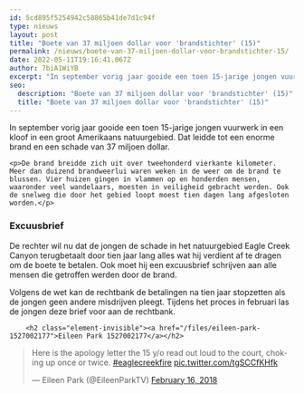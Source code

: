 ```yaml
---
id: 5cd895f5254942c58865b41de7d1c94f
type: nieuws
layout: post
title: "Boete van 37 miljoen dollar voor 'brandstichter' (15)"
permalink: /nieuws/boete-van-37-miljoen-dollar-voor-brandstichter-15/
date: 2022-05-11T19:16:41.067Z
author: 7biA1WiYB
excerpt: "In september vorig jaar gooide een toen 15-jarige jongen vuurwerk in een kloof in een groot Amerikaans natuurgebied. Dat leidde tot een enorme brand en een schade van 37 miljoen dollar.  "
seo:
  description: "Boete van 37 miljoen dollar voor 'brandstichter' (15)"
  title: "Boete van 37 miljoen dollar voor 'brandstichter' (15)"
---
```

In september vorig jaar gooide een toen 15-jarige jongen vuurwerk in een kloof in een groot Amerikaans natuurgebied. Dat leidde tot een enorme brand en een schade van 37 miljoen dollar.  

    <p>De brand breidde zich uit over tweehonderd vierkante kilometer. Meer dan duizend brandweerlui waren weken in de weer om de brand te blussen. Vier huizen gingen in vlammen op en honderden mensen, waaronder veel wandelaars, moesten in veiligheid gebracht worden. Ook de snelweg die door het gebied loopt moest tien dagen lang afgesloten worden.</p>
<h3>Excuusbrief</h3>
<p>De rechter wil nu dat de jongen de schade in het natuurgebied Eagle Creek Canyon terugbetaalt door tien jaar lang alles wat hij verdient af te dragen om de boete te betalen. Ook moet hij een excuusbrief schrijven aan alle mensen die getroffen werden door de brand.</p>
<p>Volgens de wet kan de rechtbank de betalingen na tien jaar stopzetten als de jongen geen andere misdrijven pleegt. Tijdens het proces in februari las de jongen deze brief voor aan de rechtbank. <div class="media media-element-container media-default"><div id="file-533460" class="file file-document file-text-oembed">

        <h2 class="element-invisible"><a href="/files/eileen-park-1527002177">Eileen Park 1527002177</a></h2>
    
  
  <div class="content">
    
<blockquote class="twitter-tweet" data-width="550"><p lang="en" dir="ltr">Here is the apology letter the 15 y/o read out loud to the court, choking up once or twice. <a href="https://twitter.com/hashtag/eaglecreekfire?src=hash&amp;ref_src=twsrc%5Etfw">#eaglecreekfire</a> <a href="https://t.co/tgSCCfKHfk">pic.twitter.com/tgSCCfKHfk</a></p>&mdash; Eileen Park (@EileenParkTV) <a href="https://twitter.com/EileenParkTV/status/964573406950666241?ref_src=twsrc%5Etfw">February 16, 2018</a></blockquote>
<script async="" src="https://platform.twitter.com/widgets.js" charset="utf-8"></script>
  </div>

  
</div>
</div>  
